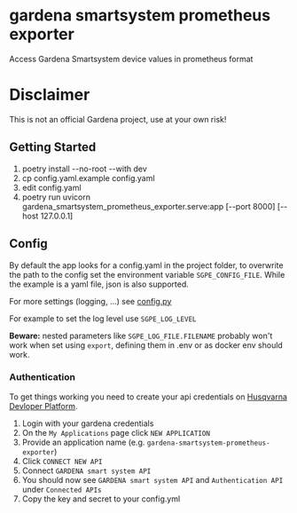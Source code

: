 # gardena smartsystem prometheus exporter

Access Gardena Smartsystem device values in prometheus format

# Disclaimer

This is not an official Gardena project, use at your own risk!

## Getting Started

1.  poetry install --no-root --with dev
2.  cp config.yaml.example config.yaml
3.  edit config.yaml
4.  poetry run uvicorn gardena_smartsystem_prometheus_exporter.serve:app [--port 8000] [--host 127.0.0.1]


## Config

By default the app looks for a config.yaml in the project folder,
to overwrite the path to the config set the environment variable `SGPE_CONFIG_FILE`.
While the example is a yaml file, json is also supported.

For more settings (logging, ...) see [config.py](gardena_smartsystem_prometheus_exporter/config.py)

For example to set the log level use `SGPE_LOG_LEVEL`

**Beware:** nested parameters like `SGPE_LOG_FILE.FILENAME` probably won't work when set using `export`,
defining them in .env or as docker env should work.


### Authentication

To get things working you need to create your api credentials on [Husqvarna Devloper Platform](https://developer.husqvarnagroup.cloud/).

1. Login with your gardena credentials
2. On the `My Applications` page click `NEW APPLICATION`
3. Provide an application name (e.g. `gardena-smartsystem-prometheus-exporter`)
4. Click `CONNECT NEW API`
5. Connect `GARDENA smart system API`
6. You should now see `GARDENA smart system API` and `Authentication API` under `Connected APIs`
7. Copy the key and secret to your config.yml

